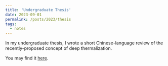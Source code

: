```yaml
---
title: 'Undergraduate Thesis'
date: 2023-09-01
permalink: /posts/2023/thesis
tags:
  - notes
---
```


In my undergraduate thesis, I wrote a short Chinese-language review of the recently-proposed concept of deep thermalization.

You may find it <a href="files/Deep-Thermalization-Thesis.pdf">here</a>.
